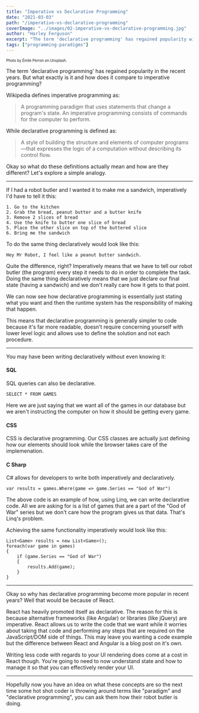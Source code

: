 ```yaml
---
title: "Imperative vs Declarative Programming"
date: "2021-03-03"
path: "/imperative-vs-declarative-programming"
coverImage: "../images/02-imperative-vs-declarative-programming.jpg"
author: "Harley Ferguson"
excerpt: "The term 'declarative programming' has regained popularity with the introduction of React. But what exactly is it and how does it compare to imperative programming?"
tags: ["programming-paradigms"]
---
```


<sub><sup>Photo by Émile Perron on Unsplash.</sub></sup>

The term 'declarative programming' has regained popularity in the recent years. But what exactly is it and how does it compare to imperative programming?

Wikipedia defines imperative programming as:
>  A programming paradigm that uses statements that change a program's state. An imperative programming consists of commands for the computer to perform.

While declarative programming is defined as:
> A style of building the structure and elements of computer programs—that expresses the logic of a computation without describing its control flow.

Okay so what do these definitions actually mean and how are they different? Let's explore a simple analogy.

---

If I had a robot butler and I wanted it to make me a sandwich, imperatively I'd have to tell it this:

```
1. Go to the kitchen
2. Grab the bread, peanut butter and a butter knife
3. Remove 2 slices of bread
4. Use the knife to butter one slice of bread
5. Place the other slice on top of the buttered slice
6. Bring me the sandwich
```

To do the same thing declaratively would look like this:

```
Hey Mr Robot, I feel like a peanut butter sandwich.
```

Quite the difference, right? Imperatively means that we have to tell our robot butler (the program) every step it needs to do in order to complete the task. Doing the same thing declaratively means that we just declare our final state (having a sandwich) and we don't really care how it gets to that point.

We can now see how declarative programming is essentially just stating what you want and then the runtime system has the responsibility of making that happen.

This means that declarative programming is generally simpler to code because it's far more readable, doesn't require concerning yourself with lower level logic and allows use to define the solution and not each procedure.

---

You may have been writing declaratively without even knowing it:

#### SQL

SQL queries can also be declarative.

```
SELECT * FROM GAMES
```

Here we are just saying that we want all of the games in our database but we aren't instructing the computer on how it should be getting every game.

#### CSS

CSS is declarative programming. Our CSS classes are actually just defining how our elements should look while the browser takes care of the implemenation.

#### C Sharp

C# allows for developers to write both imperatively and declaratively.

```
var results = games.Where(game => game.Series == "God of War")
```

The above code is an example of how, using Linq, we can write declarative code. All we are asking for is a list of games that are a part of the "God of War" series but we don't care how the program gives us that data. That's Linq's problem.

Achieving the same functionality imperatively would look like this:

```
List<Game> results = new List<Game>();
foreach(var game in games)
{
    if (game.Series == "God of War")
    {
        results.Add(game);
    }
}
```

---

Okay so why has declarative programming become more popular in recent years? Well that would be because of React.

React has heavily promoted itself as declarative. The reason for this is because alternative frameworks (like Angular) or libraries (like jQuery) are imperative. React allows us to write the code that we want while it worries about taking that code and performing any steps that are required on the JavaScript/DOM side of things. This may leave you wanting a code example but the difference between React and Angular is a blog post on it's own.

Writing less code with regards to your UI rendering does come at a cost in React though. You're going to need to now understand state and how to manage it so that you can effectively render your UI.

---

Hopefully now you have an idea on what these concepts are so the next time some hot shot coder is throwing around terms like "paradigm" and "declarative programming", you can ask them how their robot butler is doing.
